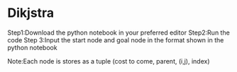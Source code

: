 # Dikjstra
Step1:Download the python notebook in your preferred editor
Step2:Run the code 
Step 3:Input the start node and goal node in the format shown in the python notebook

Note:Each node is stores as a tuple (cost to come, parent, (i,j), index)
